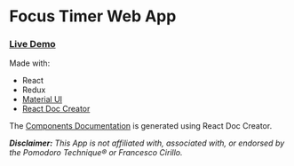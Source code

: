 # Focus Timer Web App

### [Live Demo](https://focustimer.crearlink.com/)


Made with:
+ React
+ Redux
+ [Material UI](https://material-ui-next.com/)
+ [React Doc Creator](https://github.com/crearlink/react-doc-creator)

The [Components Documentation](./COMPONENTS.md) is generated using React Doc Creator.

***Disclaimer:** This App is not affiliated with, associated with, or endorsed by the Pomodoro Technique® or Francesco Cirillo.*
